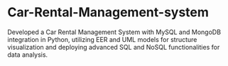 # Car-Rental-Management-system
Developed a Car Rental Management System with MySQL and MongoDB integration in Python, utilizing EER and UML models for structure visualization and deploying advanced SQL and NoSQL functionalities for data analysis.
